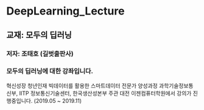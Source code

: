 # DeepLearning_Lecture
## 교재: 모두의 딥러닝
### 저자: 조태호 (길벗출판사)
### 모두의 딥러닝에 대한 강좌입니다.

혁신성장 청년인재
빅데이터를 활용한 스마트데이터 전문가 양성과정
과학기술정보통신부, IITP 정보통신기술센터, 한국생산성본부 주관 
대전 이젠컴퓨터학원에서 강의가 진행중입니다. (2019.05 ~ 2019.11)

